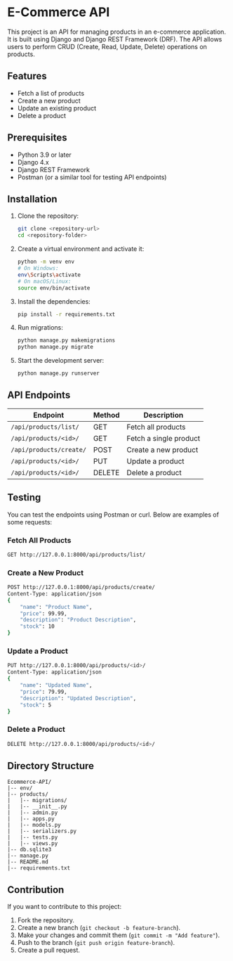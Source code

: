 # E-Commerce API

This project is an API for managing products in an e-commerce application. It is built using Django and Django REST Framework (DRF). The API allows users to perform CRUD (Create, Read, Update, Delete) operations on products.

## Features

- Fetch a list of products
- Create a new product
- Update an existing product
- Delete a product

## Prerequisites

- Python 3.9 or later
- Django 4.x
- Django REST Framework
- Postman (or a similar tool for testing API endpoints)

## Installation

1. Clone the repository:
   ```bash
   git clone <repository-url>
   cd <repository-folder>
   ```

2. Create a virtual environment and activate it:
   ```bash
   python -m venv env
   # On Windows:
   env\Scripts\activate
   # On macOS/Linux:
   source env/bin/activate
   ```

3. Install the dependencies:
   ```bash
   pip install -r requirements.txt
   ```

4. Run migrations:
   ```bash
   python manage.py makemigrations
   python manage.py migrate
   ```

5. Start the development server:
   ```bash
   python manage.py runserver
   ```

## API Endpoints

| Endpoint                | Method | Description              |
|-------------------------|--------|--------------------------|
| `/api/products/list/`        | GET    | Fetch all products       |
| `/api/products/<id>/`   | GET    | Fetch a single product   |
| `/api/products/create/`        | POST   | Create a new product     |
| `/api/products/<id>/`   | PUT    | Update a product         |
| `/api/products/<id>/`   | DELETE | Delete a product         |

## Testing

You can test the endpoints using Postman or curl. Below are examples of some requests:

### Fetch All Products
```bash
GET http://127.0.0.1:8000/api/products/list/
```

### Create a New Product
```bash
POST http://127.0.0.1:8000/api/products/create/
Content-Type: application/json
{
    "name": "Product Name",
    "price": 99.99,
    "description": "Product Description",
    "stock": 10
}
```

### Update a Product
```bash
PUT http://127.0.0.1:8000/api/products/<id>/
Content-Type: application/json
{
    "name": "Updated Name",
    "price": 79.99,
    "description": "Updated Description",
    "stock": 5
}
```

### Delete a Product
```bash
DELETE http://127.0.0.1:8000/api/products/<id>/
```

## Directory Structure

```
Ecommerce-API/
|-- env/
|-- products/
|   |-- migrations/
|   |-- __init__.py
|   |-- admin.py
|   |-- apps.py
|   |-- models.py
|   |-- serializers.py
|   |-- tests.py
|   |-- views.py
|-- db.sqlite3
|-- manage.py
|-- README.md
|-- requirements.txt
```

## Contribution

If you want to contribute to this project:
1. Fork the repository.
2. Create a new branch (`git checkout -b feature-branch`).
3. Make your changes and commit them (`git commit -m "Add feature"`).
4. Push to the branch (`git push origin feature-branch`).
5. Create a pull request.


